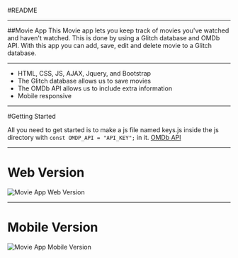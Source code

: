 #README

---
##Movie App
This Movie app lets you keep track of movies you've watched and haven't watched. This is done by using a Glitch database and OMDb API. With this app you can add, save, edit and delete movie to a Glitch database.

---

<ul>
<li>HTML, CSS, JS, AJAX, Jquery, and Bootstrap</li>
<li>The Glitch database allows us to save movies</li>
<li>The OMDb API allows us to include extra information</li>
<li>Mobile responsive</li>
</ul>

---
#Getting Started

All you need to get started is to make a js file named keys.js inside the js directory with `const OMDP_API = "API_KEY";` in it.
[OMDb API](http://www.omdbapi.com/)

---

# Web Version

![Movie App Web Version](https://media.giphy.com/media/Ja3cZrZfhMV7OLx0md/giphy.gif)

---
# Mobile Version

![Movie App Mobile Version](https://media.giphy.com/media/kemFAEVO49Fp77aLQH/giphy.gif)